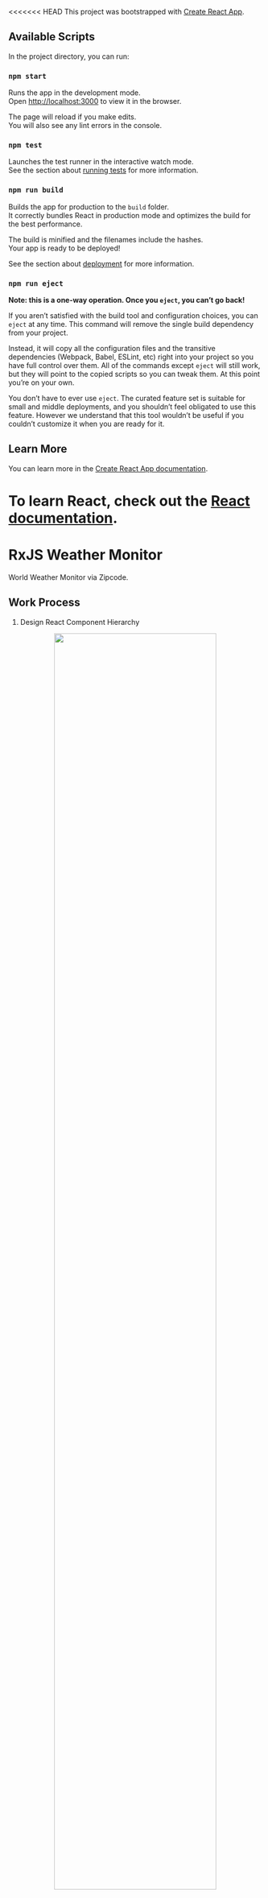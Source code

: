 <<<<<<< HEAD
This project was bootstrapped with [Create React App](https://github.com/facebook/create-react-app).

## Available Scripts

In the project directory, you can run:

### `npm start`

Runs the app in the development mode.<br>
Open [http://localhost:3000](http://localhost:3000) to view it in the browser.

The page will reload if you make edits.<br>
You will also see any lint errors in the console.

### `npm test`

Launches the test runner in the interactive watch mode.<br>
See the section about [running tests](https://facebook.github.io/create-react-app/docs/running-tests) for more information.

### `npm run build`

Builds the app for production to the `build` folder.<br>
It correctly bundles React in production mode and optimizes the build for the best performance.

The build is minified and the filenames include the hashes.<br>
Your app is ready to be deployed!

See the section about [deployment](https://facebook.github.io/create-react-app/docs/deployment) for more information.

### `npm run eject`

**Note: this is a one-way operation. Once you `eject`, you can’t go back!**

If you aren’t satisfied with the build tool and configuration choices, you can `eject` at any time. This command will remove the single build dependency from your project.

Instead, it will copy all the configuration files and the transitive dependencies (Webpack, Babel, ESLint, etc) right into your project so you have full control over them. All of the commands except `eject` will still work, but they will point to the copied scripts so you can tweak them. At this point you’re on your own.

You don’t have to ever use `eject`. The curated feature set is suitable for small and middle deployments, and you shouldn’t feel obligated to use this feature. However we understand that this tool wouldn’t be useful if you couldn’t customize it when you are ready for it.

## Learn More

You can learn more in the [Create React App documentation](https://facebook.github.io/create-react-app/docs/getting-started).

To learn React, check out the [React documentation](https://reactjs.org/).
=======
# RxJS Weather Monitor
World Weather Monitor via Zipcode. 

## Work Process
1. Design React Component Hierarchy
<p align="center">
  <img width="80%" src="./image/reactComponentHierarchyDesign.png">
</p>

2. Props/State Analysis
<p align="center">
  <img width="80%" src="./image/propsStateAnalysis.png">
</p>

3. Cloning App developed with Vanilla Javascript at 'Reference 1' to React App following the design of 'Process 1'.
<p align="center">
  <img width="80%" src="./image/weatherMonitorFrontPage.png">
</p>

4. Apply Weather API<br>
1)API: [Open Weather Map](https://openweathermap.org/). Free to use API in limitation via basic account.<br>
2)Use Axios for API ajax request<br>
3)Use async/await for Asynchronous ajax request<br>

5. [Test App via GithubPages](https://ginnyang2.github.io/rxjs-weather-monitor/)<br>
Zipcode example: 94102, 21212 

## More
Refer to card 'Asynchronous Code Combination]Rxjs of ReactiveX' of Trello Board '[Career Prep](https://trello.com/b/UaQfOI0x)'. 

## Reference
[반응형 프로그래밍과 RxJS 이해하기](https://hyunseob.github.io/2016/10/09/understanding-reactive-programming-and-rxjs/)
>>>>>>> 685b6a8d6bd3e6775f8273e4e423910ef285ef15
